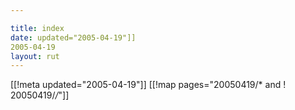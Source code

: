 ```yaml
---

title: index
date: updated="2005-04-19"]]
2005-04-19
layout: rut
---
```


[[!meta updated="2005-04-19"]]
[[!map pages="20050419/* and ! 20050419/*/*"]]
